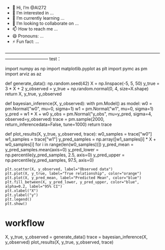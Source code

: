 - 👋 Hi, I’m @AI272
- 👀 I’m interested in ...
- 🌱 I’m currently learning ...
- 💞️ I’m looking to collaborate on ...
- 📫 How to reach me ...
- 😄 Pronouns: ...
- ⚡ Fun fact: ...

<!---
AI272/AI272 is a ✨ special ✨ repository because its `README.md` (this file) appears on your GitHub profile.
You can click the Preview link to take a look at your changes.
--->



——————————————————————————————————————————————
test：



import numpy as np
import matplotlib.pyplot as plt
import pymc as pm
import arviz as az

def generate_data():
    np.random.seed(42)
    X = np.linspace(-5, 5, 50)
    y_true = 3 * X + 2
    y_observed = y_true + np.random.normal(0, 4, size=X.shape)
    return X, y_true, y_observed

def bayesian_inference(X, y_observed):
    with pm.Model() as model:
        w0 = pm.Normal("w0", mu=0, sigma=1)
        w1 = pm.Normal("w1", mu=0, sigma=1)
        y_pred = w1 * X + w0
        y_obs = pm.Normal("y_obs", mu=y_pred, sigma=4, observed=y_observed)
        trace = pm.sample(2000, return_inferencedata=False, tune=1000)
    return trace

def plot_results(X, y_true, y_observed, trace):
    w0_samples = trace["w0"]
    w1_samples = trace["w1"]
    y_pred_samples = np.array([w1_samples[i] * X + w0_samples[i] for i in range(len(w0_samples))])
    y_pred_mean = y_pred_samples.mean(axis=0)
    y_pred_lower = np.percentile(y_pred_samples, 2.5, axis=0)
    y_pred_upper = np.percentile(y_pred_samples, 97.5, axis=0)

    plt.scatter(X, y_observed, label="Observed data")
    plt.plot(X, y_true, label="True relationship", color="orange")
    plt.plot(X, y_pred_mean, label="Predicted Mean", color="blue")
    plt.fill_between(X, y_pred_lower, y_pred_upper, color="blue", alpha=0.2, label="95% CI")
    plt.xlabel("X")
    plt.ylabel("y")
    plt.legend()
    plt.show()

# workflow
X, y_true, y_observed = generate_data()
trace = bayesian_inference(X, y_observed)
plot_results(X, y_true, y_observed, trace)
